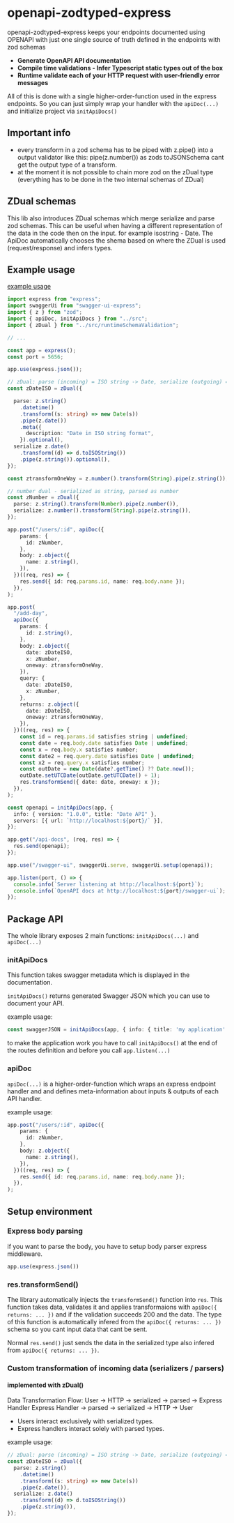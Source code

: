 # openapi-zodtyped-express

openapi-zodtyped-express keeps your endpoints documented using OPENAPI with just one single source of truth defined in the endpoints with zod schemas

- **Generate OpenAPI API documentation**
- **Compile time validations - Infer Typescript static types out of the box**
- **Runtime validate each of your HTTP request with user-friendly error messages**

All of this is done with a single higher-order-function used in the express endpoints.
So you can just simply wrap your handler with the `apiDoc(...)` and initialize project via `initApiDocs()`

## Important info

- every transform in a zod schema has to be piped with z.pipe() into a output validator like this: pipe(z.number()) as zods toJSONSchema cant get the output type of a transform.
- at the moment it is not possible to chain more zod on the zDual type (everything has to be done in the two internal schemas of ZDual)

## ZDual schemas
This lib also introduces ZDual schemas which merge serialize and parse zod schemas. This can be useful when having a different representation of the data in the code then on the input. for example isostring - Date.
The ApiDoc automatically chooses the shema based on where the ZDual is used (request/response) and infers types.

## Example usage

[example usage](https://github.com/lukdmine/openapi-zodtyped-express/blob/main/example/)

```typescript
import express from "express";
import swaggerUi from "swagger-ui-express";
import { z } from "zod";
import { apiDoc, initApiDocs } from "../src";
import { zDual } from "../src/runtimeSchemaValidation";

// ...

const app = express();
const port = 5656;

app.use(express.json());

// zDual: parse (incoming) = ISO string -> Date, serialize (outgoing) = Date -> ISO string
const zDateISO = zDual({

  parse: z.string()
    .datetime()
    .transform((s: string) => new Date(s))
    .pipe(z.date())
    .meta({
      description: "Date in ISO string format",
    }).optional(),
  serialize z.date()
    .transform((d) => d.toISOString())
    .pipe(z.string()).optional(),
});

const ztransformOneWay = z.number().transform(String).pipe(z.string());

// number dual - serialized as string, parsed as number
const zNumber = zDual({
  parse: z.string().transform(Number).pipe(z.number()),
  serialize: z.number().transform(String).pipe(z.string()),
});

app.post("/users/:id", apiDoc({
    params: {
      id: zNumber,
    },
    body: z.object({
      name: z.string(),
    }),
  })((req, res) => {
    res.send({ id: req.params.id, name: req.body.name });
  }),
);

app.post(
  "/add-day",
  apiDoc({
    params: {
      id: z.string(),
    },
    body: z.object({
      date: zDateISO,
      x: zNumber,
      oneway: ztransformOneWay,
    }),
    query: {
      date: zDateISO,
      x: zNumber,
    },
    returns: z.object({
      date: zDateISO,
      oneway: ztransformOneWay,
    }),
  })((req, res) => {
    const id = req.params.id satisfies string | undefined;
    const date = req.body.date satisfies Date | undefined;
    const x = req.body.x satisfies number;
    const date2 = req.query.date satisfies Date | undefined;
    const x2 = req.query.x satisfies number;
    const outDate = new Date(date?.getTime() ?? Date.now());
    outDate.setUTCDate(outDate.getUTCDate() + 1);
    res.transformSend({ date: date, oneway: x });
  }),
);

const openapi = initApiDocs(app, {
  info: { version: "1.0.0", title: "Date API" },
  servers: [{ url: `http://localhost:${port}/` }],
});

app.get("/api-docs", (req, res) => {
  res.send(openapi);
});

app.use("/swagger-ui", swaggerUi.serve, swaggerUi.setup(openapi));

app.listen(port, () => {
  console.info(`Server listening at http://localhost:${port}`);
  console.info(`OpenAPI docs at http://localhost:${port}/swagger-ui`);
});
```

## Package API

The whole library exposes 2 main functions: `initApiDocs(...)` and `apiDoc(...)`

### initApiDocs

This function takes swagger metadata which is displayed in the documentation.

`initApiDocs()` returns generated Swagger JSON which you can use to document your API.

example usage:

```typescript
const swaggerJSON = initApiDocs(app, { info: { title: 'my application' } })
```

to make the application work you have to call `initApiDocs()` at the end of the routes definition
and before you call `app.listen(...)`

### apiDoc

`apiDoc(...)` is a higher-order-function which wraps an express endpoint handler and
and defines meta-information about inputs & outputs of each API handler.

example usage:

```typescript
app.post("/users/:id", apiDoc({
    params: {
      id: zNumber,
    },
    body: z.object({
      name: z.string(),
    }),
  })((req, res) => {
    res.send({ id: req.params.id, name: req.body.name });
  }),
);
```

## Setup environment

### Express body parsing

if you want to parse the body, you have to setup body parser express middleware.

```typescript
app.use(express.json())
```

### res.transformSend()

The library automatically injects the `transformSend()` function into `res`. This function takes data, validates it and applies transformaions with `apiDoc({ returns: ... })` and if the validation succeeds 200 and the data. The type of this function is automatically infered from the  `apiDoc({ returns: ... })` schema so you cant input data that cant be sent.

Normal `res.send()` just sends the data in the serialized type also infered from `apiDoc({ returns: ... })`.

### Custom transformation of incoming data (serializers / parsers)

#### implemented with zDual()

Data Transformation Flow:
User -> HTTP -> serialized -> parsed -> Express Handler
Express Handler -> parsed -> serialized -> HTTP -> User

- Users interact exclusively with serialized types.
- Express handlers interact solely with parsed types.

example usage:

```typescript
// zDual: parse (incoming) = ISO string -> Date, serialize (outgoing) = Date -> ISO string
const zDateISO = zDual({
  parse: z.string()
    .datetime()
    .transform((s: string) => new Date(s))
    .pipe(z.date()),
  serialize: z.date()
    .transform((d) => d.toISOString())
    .pipe(z.string()),
});
